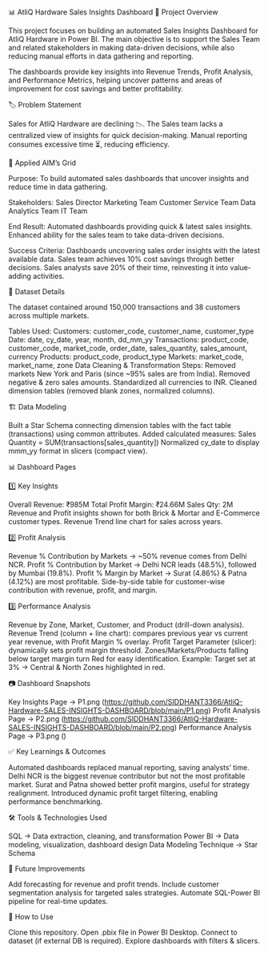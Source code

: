 📊 AtliQ Hardware Sales Insights Dashboard
📌 Project Overview

This project focuses on building an automated Sales Insights Dashboard for AtliQ Hardware in Power BI. The main objective is to support the Sales Team and related stakeholders in making data-driven decisions, while also reducing manual efforts in data gathering and reporting.

The dashboards provide key insights into Revenue Trends, Profit Analysis, and Performance Metrics, helping uncover patterns and areas of improvement for cost savings and better profitability.

🏷️ Problem Statement

Sales for AtliQ Hardware are declining 📉.
The Sales team lacks a centralized view of insights for quick decision-making.
Manual reporting consumes excessive time ⏳, reducing efficiency.

🎯 Applied AIM’s Grid

Purpose:
To build automated sales dashboards that uncover insights and reduce time in data gathering.

Stakeholders:
Sales Director
Marketing Team
Customer Service Team
Data Analytics Team
IT Team

End Result:
Automated dashboards providing quick & latest sales insights.
Enhanced ability for the sales team to take data-driven decisions.

Success Criteria:
Dashboards uncovering sales order insights with the latest available data.
Sales team achieves 10% cost savings through better decisions.
Sales analysts save 20% of their time, reinvesting it into value-adding activities.

📂 Dataset Details

The dataset contained around 150,000 transactions and 38 customers across multiple markets.

Tables Used:
Customers: customer_code, customer_name, customer_type
Date: date, cy_date, year, month, dd_mm_yy
Transactions: product_code, customer_code, market_code, order_date, sales_quantity, sales_amount, currency
Products: product_code, product_type
Markets: market_code, market_name, zone
Data Cleaning & Transformation Steps:
Removed markets New York and Paris (since ~95% sales are from India).
Removed negative & zero sales amounts.
Standardized all currencies to INR.
Cleaned dimension tables (removed blank zones, normalized columns).

🏗️ Data Modeling

Built a Star Schema connecting dimension tables with the fact table (transactions) using common attributes.
Added calculated measures:
Sales Quantity = SUM(transactions[sales_quantity])
Normalized cy_date to display mmm_yy format in slicers (compact view).

📊 Dashboard Pages

1️⃣ Key Insights

Overall Revenue: ₹985M
Total Profit Margin: ₹24.66M
Sales Qty: 2M
Revenue and Profit insights shown for both Brick & Mortar and E-Commerce customer types.
Revenue Trend line chart for sales across years.

2️⃣ Profit Analysis

Revenue % Contribution by Markets → ~50% revenue comes from Delhi NCR.
Profit % Contribution by Market → Delhi NCR leads (48.5%), followed by Mumbai (19.8%).
Profit % Margin by Market → Surat (4.86%) & Patna (4.12%) are most profitable.
Side-by-side table for customer-wise contribution with revenue, profit, and margin.

3️⃣ Performance Analysis

Revenue by Zone, Market, Customer, and Product (drill-down analysis).
Revenue Trend (column + line chart): compares previous year vs current year revenue, with Profit Margin % overlay.
Profit Target Parameter (slicer): dynamically sets profit margin threshold.
Zones/Markets/Products falling below target margin turn Red for easy identification.
Example: Target set at 3% → Central & North Zones highlighted in red.

📷 Dashboard Snapshots

Key Insights Page → P1.png (https://github.com/SIDDHANT3366/AtliQ-Hardware-SALES-INSIGHTS-DASHBOARD/blob/main/P1.png)
Profit Analysis Page → P2.png (https://github.com/SIDDHANT3366/AtliQ-Hardware-SALES-INSIGHTS-DASHBOARD/blob/main/P2.png)
Performance Analysis Page → P3.png ()

✅ Key Learnings & Outcomes

Automated dashboards replaced manual reporting, saving analysts’ time.
Delhi NCR is the biggest revenue contributor but not the most profitable market.
Surat and Patna showed better profit margins, useful for strategy realignment.
Introduced dynamic profit target filtering, enabling performance benchmarking.

🛠️ Tools & Technologies Used

SQL → Data extraction, cleaning, and transformation
Power BI → Data modeling, visualization, dashboard design
Data Modeling Technique → Star Schema

📌 Future Improvements

Add forecasting for revenue and profit trends.
Include customer segmentation analysis for targeted sales strategies.
Automate SQL-Power BI pipeline for real-time updates.

📖 How to Use

Clone this repository.
Open .pbix file in Power BI Desktop.
Connect to dataset (if external DB is required).
Explore dashboards with filters & slicers.
